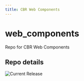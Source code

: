 ```yaml
---
title: CBR Web Components
---
```


# web_components
Repo for CBR Web Components


## Repo details

![Current Release](https://img.shields.io/badge/release-v0.9.1-blue)

